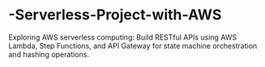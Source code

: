 # -Serverless-Project-with-AWS
Exploring AWS serverless computing: Build RESTful APIs using AWS Lambda, Step Functions, and API Gateway for state machine orchestration and hashing operations.
